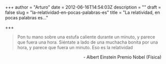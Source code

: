 +++
author = "Arturo"
date = 2012-06-16T14:54:03Z
description = ""
draft = false
slug = "la-relatividad-en-pocas-palabras-es"
title = "La relatividad, en pocas palabras es..."

+++

<blockquote>Pon tu mano sobre una estufa caliente durante un minuto, y parece que fuera una hora.
Siéntate a lado de una muchacha bonita por una hora, y parece que fuera un minuto.
Eso es la relatividad</blockquote>
<p style="text-align: right;">- Albert Einstein
Premio Nobel (Física)</p>